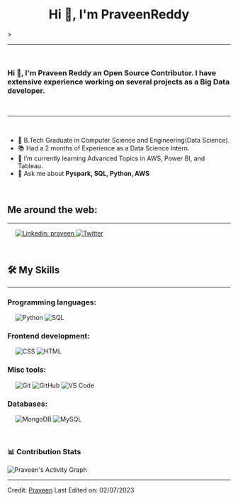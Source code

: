 <h1 align="center">Hi 👋, I'm PraveenReddy</h1>
>


-------------------
&emsp;
<h3 align="left">Hi 👋, I'm Praveen Reddy an Open Source Contributor. I have extensive experience working on several projects as a Big Data developer.</h3>
&emsp;

-------------------
&emsp;

- 🔭 B.Tech Graduate in Computer Science and Engineering(Data Science). 
- 📚 Had a  2 months of Experience as a Data Science Intern.
- 🌱 I’m currently learning Advanced Topics in AWS, Power BI, and Tableau.
- 💬 Ask me about **Pyspark, SQL, Python, AWS**

&emsp;

## Me around the web:
-------------------


&emsp;
<a href="https://www.linkedin.com/in/praveenreddy-yallayyagari-dataengineer">
    <img src="https://img.shields.io/badge/-praveen-blue?style=flat-square&logo=Linkedin&logoColor=white" alt="Linkedin: praveen">
</a>
<a href="https://x.com/praveenreddyyg">
    <img src="https://img.shields.io/badge/Twitter-blue?style=flat-square&logo=twitter&logoColor=white" alt="Twitter">
</a>





&emsp;

## 🛠️ My Skills
-------------------
### Programming languages:
&emsp;
![Python](https://img.shields.io/badge/-Python-000?&logo=Python)
![SQL](https://img.shields.io/badge/-SQL-000?&logo=Java)


### Frontend development:
&emsp;
![CSS](https://img.shields.io/badge/-CSS-000?&logo=CSS3)
![HTML](https://img.shields.io/badge/-HTML-000?&logo=HTML5)
### Misc tools:
&emsp;
![Git](https://img.shields.io/badge/-Git-000?&logo=Git)
![GitHub](https://img.shields.io/badge/-GitHub-000?&logo=GitHub)
![VS Code](https://img.shields.io/badge/-VS%20Code-000?&logo=Visual-Studio-Code)

### Databases:
&emsp;
![MongoDB](https://img.shields.io/badge/-MongoDB-000?&logo=MongoDB)
![MySQL](https://img.shields.io/badge/-MySQL-000?&logo=MySQL)

&emsp;




### 📊 Contribution Stats

<img alt="Praveen's Activity Graph" src="https://github-readme-activity-graph.cyclic.app/graph/?username=PraveenReddy&bg_color=1F222E&color=F8D866&line=F85D7F&point=FFFFFF&hide_border=true" />

------
Credit: [Praveen](https://github.com/PraveenReddy789)
Last Edited on: 02/07/2023
